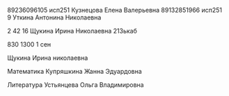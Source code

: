 89236096105 исп251 Кузнецова Елена Валерьевна 
89132851966 исп251 9 Уткина Антонина Николаевна 

2 42 16 Щукина Ирина Николаевна  213ькаб

830
1300 1 сен

Щукина Ирина николаевна

Математика Купряшкина Жанна Эдуардовна

Литература Устьянцева Ольга Владимировна